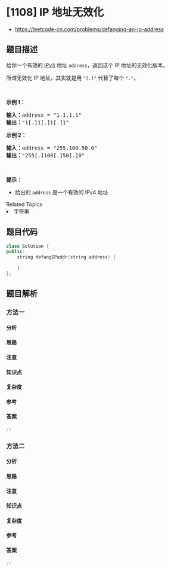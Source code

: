 

# [1108] IP 地址无效化
* https://leetcode-cn.com/problems/defanging-an-ip-address


## 题目描述

<p>给你一个有效的 <a href="https://baike.baidu.com/item/IPv4" target="_blank">IPv4</a> 地址&nbsp;<code>address</code>，返回这个 IP 地址的无效化版本。</p>

<p>所谓无效化&nbsp;IP 地址，其实就是用&nbsp;<code>&quot;[.]&quot;</code>&nbsp;代替了每个 <code>&quot;.&quot;</code>。</p>

<p>&nbsp;</p>

<p><strong>示例 1：</strong></p>

<pre><strong>输入：</strong>address = &quot;1.1.1.1&quot;
<strong>输出：</strong>&quot;1[.]1[.]1[.]1&quot;
</pre>

<p><strong>示例 2：</strong></p>

<pre><strong>输入：</strong>address = &quot;255.100.50.0&quot;
<strong>输出：</strong>&quot;255[.]100[.]50[.]0&quot;
</pre>

<p>&nbsp;</p>

<p><strong>提示：</strong></p>

<ul>
	<li>给出的&nbsp;<code>address</code>&nbsp;是一个有效的 IPv4 地址</li>
</ul>
<div><div>Related Topics</div><div><li>字符串</li></div></div>


## 题目代码

```cpp
class Solution {
public:
    string defangIPaddr(string address) {

    }
};
```


## 题目解析


### 方法一

#### 分析

#### 思路

#### 注意

#### 知识点

#### 复杂度

#### 参考

#### 答案

```cpp
//
```


### 方法二

#### 分析

#### 思路

#### 注意

#### 知识点

#### 复杂度

#### 参考

#### 答案

```cpp
//
```


